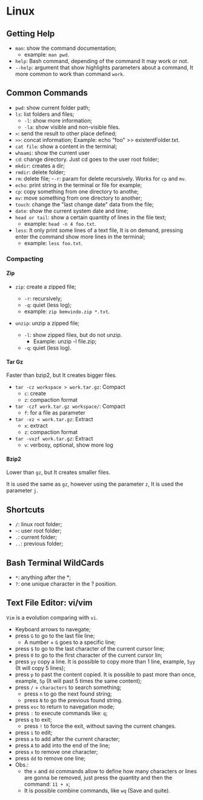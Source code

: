 # Linux

## Getting Help

-  `man`: show the command documentation;
    - example: `man pwd`.
- `help`: Bash command, depending of the command It may work or not.
- `--help`: argument that show highlights parameters about a command, It more common to work than command `work`.

## Common Commands

- `pwd`: show current folder path;
- `ls`: list folders and files;
    - `-l`: show more information;
    - `-la`: show visible and non-visible files.
- `>`: send the result to other place defined;
- `>>`: concat information;
    Example: echo "foo" >> existentFolder.txt.
- `cat file`: show a content in the terminal;
- `whoami`: show the current user
- `cd`: change directory. Just cd goes to the user root folder;
- `mkdir`: creates a dir;
- `rmdir`: delete folder;
- `rm`: delete file;
    -`-r`: param for delete recursively. Works for `cp` and `mv`.
-  `echo`: print string in the terminal or file for example;
- `cp`: copy something from one directory to anothe;
- `mv`: move something from one directory to another;
- `touch`: change the "last change date" data from the file;
- `date`: show the current system date and time;
- `head or tail`: show a certain quantity of lines in the file text;
    - example: `head -n 4 foo.txt`.
- `less`: It only print some lines of a text file, It is on demand, pressing enter the command show more lines in the terminal;
    - example: `less foo.txt`.

### Compacting

#### Zip

- `zip`: create a zipped file;
    - `-r`: recursively;
    - `-q`: quiet (less log);
    - example: `zip bemvindo.zip *.txt`.

- `unzip`: unzip a zipped file;
    - `-l`: show zipped files, but do not unzip.
        - Example: unzip -l file.zip;
    - `-q`: quiet (less log).

#### Tar Gz

Faster than bzip2, but It creates bigger files.

- `tar -cz workspace > work.tar.gz`: Compact
    - `c`: create
    - `z`: compaction format
- `tar -czf work.tar.gz workspace/`: Compact
    - `f`: for a file as parameter
- `tar -xz < work.tar.gz`: Extract
    - `x`: extract
    - `z`: compaction format
- `tar -vxzf work.tar.gz`: Extract
    - `v`: verbosy, optional, show more log

#### Bzip2

Lower than `gz`, but It creates smaller files.

It is used the same as `gz`, however using the parameter `z`, It is used the parameter `j`.

## Shortcuts

- `/`: linux root folder;
- `~`: user root folder;
- `.`: current folder;
- `..`: previous folder;

## Bash Terminal WildCards

- `*`: anything after the *;
- `?`: one unique character in the ? position.

## Text File Editor: vi/vim

`Vim` is a evolution comparing with `vi`.

- Keyboard arrows to navegate;
- press `G` to go to the last file line;
    - A number + `G` goes to a specific line;
- press `$` to go to the last character of the current cursor line;
- press `0` to go to the first character of the current cursor lin;
- press `yy` copy a line. It is possible to copy more than 1 line, example, `5yy` (It will copy 5 lines);
- press `p` to past the content copied. It is possible to past more than once, example, `5p` (It will past 5 times the same content);
- press `/` + `characters` to search something;
    - press `n` to go the next found string;
    - press `N` to go the previous found string.
- press `esc` to return to navegation mode;
- press `:` to execute commands like: `q`;
- press `q` to exit;
    - press `!` to force the exit, without saving the current changes.
- press `i` to edit;
- press `a` to add after the current character;
- press `A` to add into the end of the line;
- press `x` to remove one character;
- press `dd` to remove one line;
- Obs.: 
    - the `x` and `dd` commands allow to define how many characters or lines are gonna be removed, just press the quantity and then the command: `11 + x`;
    - It is possible combine commands, like `wq` (Save and quite).